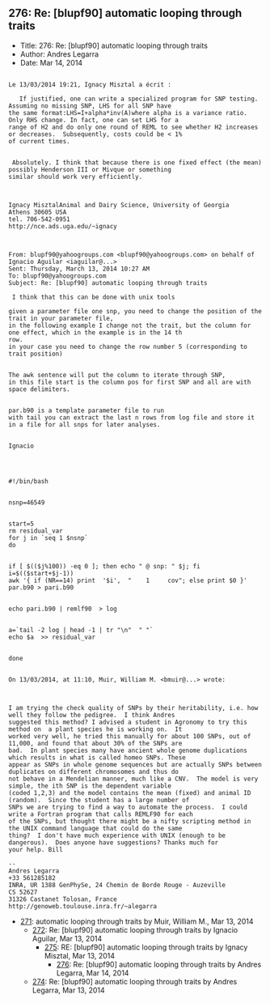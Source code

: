 ## 276: Re: [blupf90] automatic looping through traits

- Title: 276: Re: [blupf90] automatic looping through traits
- Author: Andres Legarra
- Date: Mar 14, 2014

```

Le 13/03/2014 19:21, Ignacy Misztal a écrit :

   ​If justified, one can write a specialized program for SNP testing. Assuming no missing SNP, LHS for all SNP have
the same format:LHS=I+alpha*inv(A)where alpha is a variance ratio. Only RHS change. In fact, one can set LHS for a
range of H2 and do only one round of REML to see whether H2 increases or decreases.  Subsequently, costs could be < 1%
of current times. 


 Absolutely. I think that because there is one fixed effect (the mean) possibly Henderson III or Mivque or something
similar should work very efficiently.

  

Ignacy MisztalAnimal and Dairy Science, University of Georgia
Athens 30605 USA
tel. 706-542-0951
http://nce.ads.uga.edu/~ignacy



From: blupf90@yahoogroups.com <blupf90@yahoogroups.com> on behalf of Ignacio Aguilar <iaguilar@...>
Sent: Thursday, March 13, 2014 10:27 AM
To: blupf90@yahoogroups.com
Subject: Re: [blupf90] automatic looping through traits 

 I think that this can be done with unix tools

given a parameter file one snp, you need to change the position of the trait in your parameter file, 
in the following example I change not the trait, but the column for one effect, which in the example is in the 14 th
row. 
in your case you need to change the row number 5 (corresponding to trait position) 


The awk sentence will put the column to iterate through SNP, 
in this file start is the column pos for first SNP and all are with space delimiters. 


par.b90 is a template parameter file to run
with tail you can extract the last n rows from log file and store it  in a file for all snps for later analyses. 


Ignacio 




#!/bin/bash


nsnp=46549


start=5
rm residual_var
for j in `seq 1 $nsnp`
do


if [ $(($j%100)) -eq 0 ]; then echo " @ snp: " $j; fi
i=$(($start+$j-1))
awk '{ if (NR==14) print  '$i',  "    1     cov"; else print $0 }' par.b90 > pari.b90


echo pari.b90 | remlf90  > log


a=`tail -2 log | head -1 | tr "\n"  " "`
echo $a  >> residual_var


done


On 13/03/2014, at 11:10, Muir, William M. <bmuir@...> wrote:



I am trying the check quality of SNPs by their heritability, i.e. how well they follow the pedigree.  I think Andres
suggested this method? I advised a student in Agronomy to try this method on  a plant species he is working on.  It
worked very well, he tried this manually for about 100 SNPs, out of 11,000, and found that about 30% of the SNPs are
bad.  In plant species many have ancient whole genome duplications which results in what is called homeo SNPs. These
appear as SNPs in whole genome sequences but are actually SNPs between duplicates on different chromosomes and thus do
not behave in a Mendelian manner, much like a CNV.  The model is very simple, the ith SNP is the dependent variable
(coded 1,2,3) and the model contains the mean (fixed) and animal ID (random).  Since the student has a large number of
SNPs we are trying to find a way to automate the process.  I could write a Fortran program that calls REMLF90 for each
of the SNPs, but thought there might be a nifty scripting method in the UNIX command language that could do the same
thing?	I don't have much experience with UNIX (enough to be dangerous).  Does anyone have suggestions? Thanks much for
your help. Bill  

-- 
Andres Legarra
+33 561285182
INRA, UR 1388 GenPhySe, 24 Chemin de Borde Rouge - Auzeville
CS 52627
31326 Castanet Tolosan, France
http://genoweb.toulouse.inra.fr/~alegarra
```

- [271](0271.md): automatic looping through traits by Muir, William M., Mar 13, 2014
    - [272](0272.md): Re: [blupf90] automatic looping through traits by Ignacio Aguilar, Mar 13, 2014
        - [275](0275.md): RE: [blupf90] automatic looping through traits by Ignacy Misztal, Mar 13, 2014
            - [276](0276.md): Re: [blupf90] automatic looping through traits by Andres Legarra, Mar 14, 2014
    - [274](0274.md): Re: [blupf90] automatic looping through traits by Andres Legarra, Mar 13, 2014
